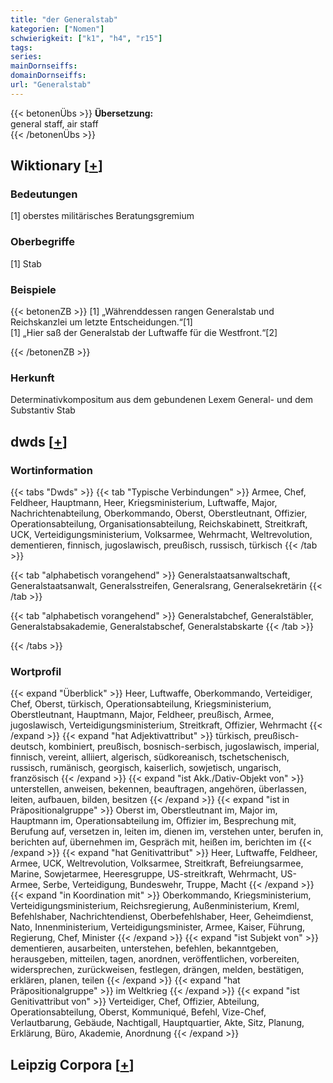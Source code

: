 ```yaml
---
title: "der Generalstab"
kategorien: ["Nomen"]
schwierigkeit: ["k1", "h4", "r15"]
tags:
series:
mainDornseiffs:
domainDornseiffs:
url: "Generalstab"
---
```


{{< betonenÜbs >}}
**Übersetzung:**  
general staff, air staff  
{{< /betonenÜbs >}}

## Wiktionary [[+](https://de.wiktionary.org/wiki/Generalstab)]

### Bedeutungen
[1] oberstes militärisches Beratungsgremium  

### Oberbegriffe
[1] Stab  

### Beispiele
{{< betonenZB >}}
[1] „Währenddessen rangen Generalstab und Reichskanzlei um letzte Entscheidungen.“[1]  
[1] „Hier saß der Generalstab der Luftwaffe für die Westfront.“[2]  

{{< /betonenZB >}}
### Herkunft
Determinativkompositum aus dem gebundenen Lexem General- und dem Substantiv Stab  



## dwds [[+](https://www.dwds.de/wb/Generalstab)]

### Wortinformation
{{< tabs "Dwds" >}}
{{< tab "Typische Verbindungen" >}}
Armee, Chef, Feldheer, Hauptmann, Heer, Kriegsministerium, Luftwaffe, Major, Nachrichtenabteilung, Oberkommando, Oberst, Oberstleutnant, Offizier, Operationsabteilung, Organisationsabteilung, Reichskabinett, Streitkraft, UCK, Verteidigungsministerium, Volksarmee, Wehrmacht, Weltrevolution, dementieren, finnisch, jugoslawisch, preußisch, russisch, türkisch
{{< /tab >}}

{{< tab "alphabetisch vorangehend" >}}
Generalstaatsanwaltschaft, Generalstaatsanwalt, Generalsstreifen, Generalsrang, Generalsekretärin
{{< /tab >}}

{{< tab "alphabetisch vorangehend" >}}
Generalstabchef, Generalstäbler, Generalstabsakademie, Generalstabschef, Generalstabskarte
{{< /tab >}}

{{< /tabs >}}

### Wortprofil
{{< expand "Überblick" >}} Heer, Luftwaffe, Oberkommando, Verteidiger, Chef, Oberst, türkisch, Operationsabteilung, Kriegsministerium, Oberstleutnant, Hauptmann, Major, Feldheer, preußisch, Armee, jugoslawisch, Verteidigungsministerium, Streitkraft, Offizier, Wehrmacht {{< /expand >}}
{{< expand "hat Adjektivattribut" >}} türkisch, preußisch-deutsch, kombiniert, preußisch, bosnisch-serbisch, jugoslawisch, imperial, finnisch, vereint, alliiert, algerisch, südkoreanisch, tschetschenisch, russisch, rumänisch, georgisch, kaiserlich, sowjetisch, ungarisch, französisch {{< /expand >}}
{{< expand "ist Akk./Dativ-Objekt von" >}} unterstellen, anweisen, bekennen, beauftragen, angehören, überlassen, leiten, aufbauen, bilden, besitzen {{< /expand >}}
{{< expand "ist in Präpositionalgruppe" >}} Oberst im, Oberstleutnant im, Major im, Hauptmann im, Operationsabteilung im, Offizier im, Besprechung mit, Berufung auf, versetzen in, leiten im, dienen im, verstehen unter, berufen in, berichten auf, übernehmen im, Gespräch mit, heißen im, berichten im {{< /expand >}}
{{< expand "hat Genitivattribut" >}} Heer, Luftwaffe, Feldheer, Armee, UCK, Weltrevolution, Volksarmee, Streitkraft, Befreiungsarmee, Marine, Sowjetarmee, Heeresgruppe, US-streitkraft, Wehrmacht, US-Armee, Serbe, Verteidigung, Bundeswehr, Truppe, Macht {{< /expand >}}
{{< expand "in Koordination mit" >}} Oberkommando, Kriegsministerium, Verteidigungsministerium, Reichsregierung, Außenministerium, Kreml, Befehlshaber, Nachrichtendienst, Oberbefehlshaber, Heer, Geheimdienst, Nato, Innenministerium, Verteidigungsminister, Armee, Kaiser, Führung, Regierung, Chef, Minister {{< /expand >}}
{{< expand "ist Subjekt von" >}} dementieren, ausarbeiten, unterstehen, befehlen, bekanntgeben, herausgeben, mitteilen, tagen, anordnen, veröffentlichen, vorbereiten, widersprechen, zurückweisen, festlegen, drängen, melden, bestätigen, erklären, planen, teilen {{< /expand >}}
{{< expand "hat Präpositionalgruppe" >}} im Weltkrieg {{< /expand >}}
{{< expand "ist Genitivattribut von" >}} Verteidiger, Chef, Offizier, Abteilung, Operationsabteilung, Oberst, Kommuniqué, Befehl, Vize-Chef, Verlautbarung, Gebäude, Nachtigall, Hauptquartier, Akte, Sitz, Planung, Erklärung, Büro, Akademie, Anordnung {{< /expand >}}

## Leipzig Corpora [[+](https://corpora.uni-leipzig.de/en/res?word=Generalstab&corpusId=deu_newscrawl-public_2018)]


